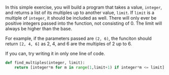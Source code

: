 In this simple exercise, you will build a program that takes a value, ```integer```, and returns a list of its multiples up to another value, ```limit```. If ```limit``` is a multiple of ```integer```, it should be included as well. There will only ever be positive integers passed into the function, not consisting of 0. The limit will always be higher than the base.

For example, if the parameters passed are ```(2, 6)```, the funciton should return ```[2, 4, 6]``` as 2, 4, and 6 are the multiples of 2 up to 6.

If you can, try writing it in only one line of code.
```python
def find_multiples(integer, limit):
    return [integer*m for m in range(1,limit+1) if integer*m <= limit]
```
